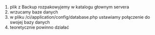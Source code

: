 1. plik z Backup rozpakowyjemy w katalogu głownym servera
2. wrzucamy baze danych
3. w pliku /ci/application/config/database.php ustawiamy połączenie do swojej bazy danych
4. teoretycznie powinno działać 
